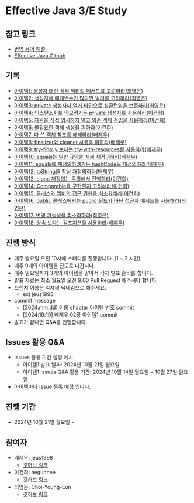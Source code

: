 # Effective Java 3/E Study 

## 참고 링크 
- [번역 용어 해설](https://docs.google.com/document/d/1Nw-_FJKre9x7Uy6DZ0NuAFyYUCjBPCpINxqrP0JFuXk/edit?tab=t.0)
- [Effective Java Github](https://github.com/WegraLee/effective-java-3e-source-code)

## 기록 
- [아이템1: 생성자 대신 정적 팩터리 메서드를 고려하라(최영은)](https://github.com/jeus1998/EffectiveJavaGroupStudy/blob/main/02_%EA%B0%9D%EC%B2%B4%20%EC%83%9D%EC%84%B1%EA%B3%BC%20%ED%8C%8C%EA%B4%B4/%EC%95%84%EC%9D%B4%ED%85%9C1%20%EC%83%9D%EC%84%B1%EC%9E%90%20%EB%8C%80%EC%8B%A0%20%EC%A0%95%EC%A0%81%20%ED%8C%A9%ED%84%B0%EB%A6%AC%20%EB%A9%94%EC%84%9C%EB%93%9C%EB%A5%BC%20%EA%B3%A0%EB%A0%A4%ED%95%98%EB%9D%BC.md)
- [아이템2: 생성자에 매개변수가 많다면 빌더를 고려하라(최영은)](https://github.com/jeus1998/EffectiveJavaGroupStudy/blob/main/02_%EA%B0%9D%EC%B2%B4%20%EC%83%9D%EC%84%B1%EA%B3%BC%20%ED%8C%8C%EA%B4%B4/%EC%95%84%EC%9D%B4%ED%85%9C2%20%EC%83%9D%EC%84%B1%EC%9E%90%EC%97%90%20%EB%A7%A4%EA%B0%9C%EB%B3%80%EC%88%98%EA%B0%80%20%EB%A7%8E%EB%8B%A4%EB%A9%B4%20%EB%B9%8C%EB%8D%94%EB%A5%BC%20%EA%B3%A0%EB%A0%A4%ED%95%98%EB%9D%BC.md)
- [아이템3: private 생성자나 열거 타입으로 싱글턴임을 보증하라(최영은)](https://github.com/jeus1998/EffectiveJavaGroupStudy/blob/main/02_%EA%B0%9D%EC%B2%B4%20%EC%83%9D%EC%84%B1%EA%B3%BC%20%ED%8C%8C%EA%B4%B4/%EC%95%84%EC%9D%B4%ED%85%9C3%20private%20%EC%83%9D%EC%84%B1%EC%9E%90%EB%82%98%20%EC%97%B4%EA%B1%B0%20%ED%83%80%EC%9E%85%EC%9C%BC%EB%A1%9C%20%EC%8B%B1%EA%B8%80%ED%84%B4%EC%9E%84%EC%9D%84%20%EB%B3%B4%EC%A6%9D%ED%95%98%EB%9D%BC.md)
- [아이템4: 인스턴스화를 막으려거든 private 생성자를 사용하라(이건희)](https://github.com/jeus1998/EffectiveJavaGroupStudy/blob/main/02_%EA%B0%9D%EC%B2%B4%20%EC%83%9D%EC%84%B1%EA%B3%BC%20%ED%8C%8C%EA%B4%B4/%EC%95%84%EC%9D%B4%ED%85%9C4%20%EC%9D%B8%EC%8A%A4%ED%84%B4%EC%8A%A4%ED%99%94%EB%A5%BC%20%EB%A7%89%EC%9C%BC%EB%A0%A4%EA%B1%B0%EB%93%A0%20private%20%EC%83%9D%EC%84%B1%EC%9E%90%EB%A5%BC%20%EC%82%AC%EC%9A%A9%ED%95%98%EB%9D%BC.md)
- [아이템5: 자원을 직접 명시하지 말고 의존 객체 주입을 사용하라(이건희)](https://github.com/jeus1998/EffectiveJavaGroupStudy/blob/main/02_%EA%B0%9D%EC%B2%B4%20%EC%83%9D%EC%84%B1%EA%B3%BC%20%ED%8C%8C%EA%B4%B4/%EC%95%84%EC%9D%B4%ED%85%9C5%20%EC%9E%90%EC%9B%90%EC%9D%84%20%EC%A7%81%EC%A0%91%20%EB%AA%85%EC%8B%9C%ED%95%98%EC%A7%80%20%EB%A7%90%EA%B3%A0%20%EC%9D%98%EC%A1%B4%20%EA%B0%9D%EC%B2%B4%20%EC%A3%BC%EC%9E%85%EC%9D%84%20%EC%82%AC%EC%9A%A9%ED%95%98%EB%9D%BC.md)
- [아이템6: 불필요한 객체 생성을 피하라(이건희)](https://github.com/jeus1998/EffectiveJavaGroupStudy/blob/main/02_%EA%B0%9D%EC%B2%B4%20%EC%83%9D%EC%84%B1%EA%B3%BC%20%ED%8C%8C%EA%B4%B4/%EC%95%84%EC%9D%B4%ED%85%9C6%20%EB%B6%88%ED%95%84%EC%9A%94%ED%95%9C%20%EA%B0%9D%EC%B2%B4%20%EC%83%9D%EC%84%B1%EC%9D%84%20%ED%94%BC%ED%95%98%EB%9D%BC.md)
- [아이템7: 다 쓴 객체 참조를 해제하라(배제우)](https://github.com/jeus1998/EffectiveJavaGroupStudy/blob/main/02_%EA%B0%9D%EC%B2%B4%20%EC%83%9D%EC%84%B1%EA%B3%BC%20%ED%8C%8C%EA%B4%B4/%EC%95%84%EC%9D%B4%ED%85%9C7%20%EB%8B%A4%20%EC%93%B4%20%EA%B0%9D%EC%B2%B4%20%EC%B0%B8%EC%A1%B0%EB%A5%BC%20%ED%95%B4%EC%A0%9C%ED%95%98%EB%9D%BC.md)
- [아이템8: finalizer와 cleaner 사용을 피하라(배제우)](https://github.com/jeus1998/EffectiveJavaGroupStudy/blob/main/02_%EA%B0%9D%EC%B2%B4%20%EC%83%9D%EC%84%B1%EA%B3%BC%20%ED%8C%8C%EA%B4%B4/%EC%95%84%EC%9D%B4%ED%85%9C8%20finalizer%EC%99%80%20cleaner%20%EC%82%AC%EC%9A%A9%EC%9D%84%20%ED%94%BC%ED%95%98%EB%9D%BC.md)
- [아이템9: try-finally 보다는 try-with-resources를 사용하라(배제우)](https://github.com/jeus1998/EffectiveJavaGroupStudy/blob/main/02_%EA%B0%9D%EC%B2%B4%20%EC%83%9D%EC%84%B1%EA%B3%BC%20%ED%8C%8C%EA%B4%B4/%EC%95%84%EC%9D%B4%ED%85%9C9%20try-finally%20%EB%B3%B4%EB%8B%A4%EB%8A%94%20try-with-resources%EB%A5%BC%20%EC%82%AC%EC%9A%A9%ED%95%98%EB%9D%BC.md)
- [아이템10: equals는 일반 규약을 지켜 재정의하라(배제우)](https://github.com/jeus1998/EffectiveJavaGroupStudy/blob/main/03_%EB%AA%A8%EB%93%A0%20%EA%B0%9D%EC%B2%B4%EC%9D%98%20%EA%B3%B5%ED%86%B5%20%EB%A9%94%EC%86%8C%EB%93%9C/%EC%95%84%EC%9D%B4%ED%85%9C10%20equals%EB%8A%94%20%EC%9D%BC%EB%B0%98%20%EA%B7%9C%EC%95%BD%EC%9D%84%20%EC%A7%80%EC%BC%9C%20%EC%9E%AC%EC%A0%95%EC%9D%98%ED%95%98%EB%9D%BC.md)
- [아이템11: equals를 재정의하려거든 hashCode도 재정의하라(배제우)](https://github.com/jeus1998/EffectiveJavaGroupStudy/blob/main/03_%EB%AA%A8%EB%93%A0%20%EA%B0%9D%EC%B2%B4%EC%9D%98%20%EA%B3%B5%ED%86%B5%20%EB%A9%94%EC%86%8C%EB%93%9C/%EC%95%84%EC%9D%B4%ED%85%9C11%20equals%EB%A5%BC%20%EC%9E%AC%EC%A0%95%EC%9D%98%ED%95%98%EB%A0%A4%EA%B1%B0%EB%93%A0%20hashCode%EB%8F%84%20%EC%9E%AC%EC%A0%95%EC%9D%98%ED%95%98%EB%9D%BC.md)
- [아이템12: toString을 항상 재정의하라(배제우)](https://github.com/jeus1998/EffectiveJavaGroupStudy/blob/main/03_%EB%AA%A8%EB%93%A0%20%EA%B0%9D%EC%B2%B4%EC%9D%98%20%EA%B3%B5%ED%86%B5%20%EB%A9%94%EC%86%8C%EB%93%9C/%EC%95%84%EC%9D%B4%ED%85%9C12%20toString%EC%9D%84%20%ED%95%AD%EC%83%81%20%EC%9E%AC%EC%A0%95%EC%9D%98%ED%95%98%EB%9D%BC.md)
- [아이템13: clone 재정의는 주의해서 진행하라(이건희)](https://github.com/jeus1998/EffectiveJavaGroupStudy/blob/main/03_%EB%AA%A8%EB%93%A0%20%EA%B0%9D%EC%B2%B4%EC%9D%98%20%EA%B3%B5%ED%86%B5%20%EB%A9%94%EC%86%8C%EB%93%9C/%EC%95%84%EC%9D%B4%ED%85%9C13%20clone%20%EC%9E%AC%EC%A0%95%EC%9D%98%EB%8A%94%20%EC%A3%BC%EC%9D%98%ED%95%B4%EC%84%9C%20%EC%A7%84%ED%96%89%ED%95%98%EB%9D%BC.md)
- [아이템14: Comparable을 구현할지 고려해라(이건희)](https://github.com/jeus1998/EffectiveJavaGroupStudy/blob/main/03_%EB%AA%A8%EB%93%A0%20%EA%B0%9D%EC%B2%B4%EC%9D%98%20%EA%B3%B5%ED%86%B5%20%EB%A9%94%EC%86%8C%EB%93%9C/%EC%95%84%EC%9D%B4%ED%85%9C14%20Comparable%EC%9D%84%20%EA%B5%AC%ED%98%84%ED%95%A0%EC%A7%80%20%EA%B3%A0%EB%A0%A4%ED%95%B4%EB%9D%BC.md)
- [아이템15: 클래스와 멤버의 접근 권한을 최소화해라(이건희)](https://github.com/jeus1998/EffectiveJavaGroupStudy/blob/main/04_%ED%81%B4%EB%9E%98%EC%8A%A4%EC%99%80%20%EC%9D%B8%ED%84%B0%ED%8E%98%EC%9D%B4%EC%8A%A4/%EC%95%84%EC%9D%B4%ED%85%9C15%20%ED%81%B4%EB%9E%98%EC%8A%A4%EC%99%80%20%EB%A9%A4%EB%B2%84%EC%9D%98%20%EC%A0%91%EA%B7%BC%20%EA%B6%8C%ED%95%9C%EC%9D%84%20%EC%B5%9C%EC%86%8C%ED%99%94%ED%95%B4%EB%9D%BC.md)
- [아이템16: public 클래스에서는 public 필드가 아닌 접근자 메서드를 사용해라(최영은)](https://github.com/jeus1998/EffectiveJavaGroupStudy/blob/main/04_%ED%81%B4%EB%9E%98%EC%8A%A4%EC%99%80%20%EC%9D%B8%ED%84%B0%ED%8E%98%EC%9D%B4%EC%8A%A4/%EC%95%84%EC%9D%B4%ED%85%9C16%20public%20%ED%81%B4%EB%9E%98%EC%8A%A4%EC%97%90%EC%84%9C%EB%8A%94%20public%20%ED%95%84%EB%93%9C%EA%B0%80%20%EC%95%84%EB%8B%8C%20%EC%A0%91%EA%B7%BC%EC%9E%90%20%EB%A9%94%EC%84%9C%EB%93%9C%EB%A5%BC%20%EC%82%AC%EC%9A%A9%ED%95%B4%EB%9D%BC.md)
- [아이템17: 변경 가능성을 최소화하라(최영은)](https://github.com/jeus1998/EffectiveJavaGroupStudy/blob/main/04_%ED%81%B4%EB%9E%98%EC%8A%A4%EC%99%80%20%EC%9D%B8%ED%84%B0%ED%8E%98%EC%9D%B4%EC%8A%A4/%EC%95%84%EC%9D%B4%ED%85%9C17%20%EB%B3%80%EA%B2%BD%20%EA%B0%80%EB%8A%A5%EC%84%B1%EC%9D%84%20%EC%B5%9C%EC%86%8C%ED%99%94%ED%95%98%EB%9D%BC.md)
- [아이템18: 상속 보다는 컴포지션을 사용하라(배제우)](https://github.com/jeus1998/EffectiveJavaGroupStudy/blob/main/04_%ED%81%B4%EB%9E%98%EC%8A%A4%EC%99%80%20%EC%9D%B8%ED%84%B0%ED%8E%98%EC%9D%B4%EC%8A%A4/%EC%95%84%EC%9D%B4%ED%85%9C18%20%EC%83%81%EC%86%8D%EB%B3%B4%EB%8B%A4%EB%8A%94%20%EC%BB%B4%ED%8F%AC%EC%A7%80%EC%85%98%EC%9D%84%20%EC%82%AC%EC%9A%A9%ED%95%98%EB%9D%BC.md)

## 진행 방식 
- 매주 월요일 오전 10시에 스터디를 진행합니다. (1 ~ 2 시간)
- 매주 9개의 아이템을 진도로 나갑니다. 
- 매주 일요일까지 3개의 아이템을 맡아서 각자 발표 준비를 합니다.
- 발표 자료는 최소 월요일 오전 9:00 Pull Request 해주셔야 합니다.
- 브랜치 이름은 각자의 닉네임으로 해주세요.
  - ex) jeus1998
- commit message
  - [2024:mm:dd] 이름 chapter 아이템 번호 commit
  - [2024:10:19] 배제우 02장 아이템1 commit
- 발표가 끝나면 Q&A를 진행합니다.

## Issues 활용 Q&A 
- Issues 활용 기간 설명 예시
  - 아이템1 발표 날짜: 2024년 10월 21일 월요일
  - 아이템1 Issues Q&A 활용 기간: 2024년 10월 14일 월요일 ~ 10월 27일 일요일 
- 아이템마다 Issue 등록 예정 입니다. 

## 진행 기간 
- 2024년 10월 21일 월요일 ~ 

## 참여자 
- 배제우: jeus1998
  - [깃허브 링크](https://github.com/jeus1998)
- 이건희: hegunhee
  - [깃허브 링크](https://github.com/hegunhee)
- 최영은: Choi-Young-Eun
  - [깃허브 링크](https://github.com/Choi-Young-Eun) 
  

